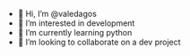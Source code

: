 - 👋 Hi, I’m @valedagos
- 👀 I’m interested in development
- 🌱 I’m currently learning python
- 💞️ I’m looking to collaborate on a dev project

<!---
valedagos/valedagos is a ✨ special ✨ repository because its `README.md` (this file) appears on your GitHub profile.
You can click the Preview link to take a look at your changes.
--->
